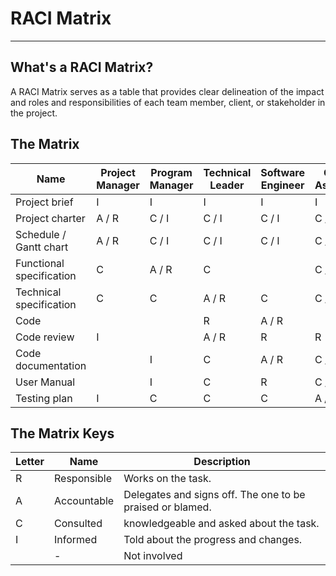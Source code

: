 # RACI Matrix

---

## What's a RACI Matrix?

A RACI Matrix serves as a table that provides clear delineation of the impact and roles and responsibilities of each team member, client, or stakeholder in the project.

## The Matrix

| Name                      | Project Manager | Program Manager | Technical Leader | Software Engineer | Quality Assurance | Technical Writer| Client | Stakeholders |
| ------------------------- | --------------- | --------------- | ---------------- | ----------------- | ----------------- |--------------| ------ | ------------ |
| Project brief             | I               | I               | I                | I                 | I                | I | A / R  | C            |
| Project charter           | A / R           | C / I           | C / I            | C / I             | C / I             | C / I | C      | C / I        |
| Schedule / Gantt chart    | A / R           | C / I           | C / I            | C / I             | C / I             | C / I |      | I            |
| Functional specification | C               | A / R           | C                |                   | C / I       |   A / R   | C      | I            |
| Technical specification  | C               | C               | A / R            | C         |C / I |    C    | C / I             | C      | I            |
| Code                      |                 |                 | R                | A / R             |                   |        |              |
| Code review               | I               |                 | A / R            | R                 | R                 |        |              |
| Code documentation        |                 | I               | C                | A / R             | C / I             | I |I      |              |
| User Manual        |                 | I               | C                | R             | C / I       | A / R      | I      |              |
| Testing plan              | I               | C               | C                | C                 | A / R       | C      | I      |              |

## The Matrix Keys

| Letter                    | Name        | Description                                               |
| ------------------------- | ----------- | --------------------------------------------------------- |
| R                         | Responsible | Works on the task.                                        |
| A                         | Accountable | Delegates and signs off. The one to be praised or blamed. |
| C                         | Consulted   | knowledgeable and asked about the task.                   |
| I                         | Informed    | Told about the progress and changes.                      |
|                           | -           | Not involved                                              |